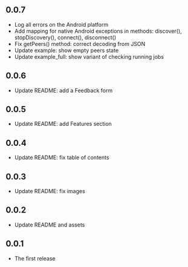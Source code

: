 ## 0.0.7

- Log all errors on the Android platform
- Add mapping for native Android exceptions in methods: discover(), stopDiscovery(), connect(),
  disconnect()
- Fix getPeers() method: correct decoding from JSON
- Update example: show empty peers state
- Update example_full: show variant of checking running jobs

## 0.0.6

- Update README: add a Feedback form

## 0.0.5

- Update README: add Features section

## 0.0.4

- Update README: fix table of contents

## 0.0.3

- Update README: fix images

## 0.0.2

- Update README and assets

## 0.0.1

- The first release
